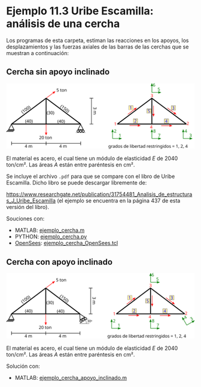 #  Ejemplo 11.3 Uribe Escamilla: análisis de una cercha

Los programas de esta carpeta, estiman las reacciones en los apoyos, los desplazamientos y las fuerzas axiales de las barras de las cerchas que se muestran a continuación:

## Cercha sin apoyo inclinado
![figura](ej_11_3_uribe_escamilla.svg)

El material es acero, el cual tiene un módulo de elasticidad *E* de 2040 ton/cm². Las áreas *A* están entre paréntesis en cm².

Se incluye el archivo `.pdf` para que se compare con el libro de Uribe Escamilla. Dicho libro se puede descargar libremente de:

https://www.researchgate.net/publication/31754481_Analisis_de_estructuras_J_Uribe_Escamilla (el ejemplo se encuentra en la página 437 de esta versión del libro).

Souciones con:
* MATLAB: [ejemplo_cercha.m](ejemplo_cercha.m)
* PYTHON: [ejemplo_cercha.py](ejemplo_cercha.py)
* [OpenSees](https://opensees.berkeley.edu/): [ejemplo_cercha_OpenSees.tcl](ejemplo_cercha_OpenSees.tcl)

## Cercha con apoyo inclinado
![figura](ejemplo_cercha_apoyo_inclinado.svg)

El material es acero, el cual tiene un módulo de elasticidad *E* de 2040 ton/cm². Las áreas *A* están entre paréntesis en cm².

Solución con:
* MATLAB: [ejemplo_cercha_apoyo_inclinado.m](ejemplo_cercha_apoyo_inclinado.m)

